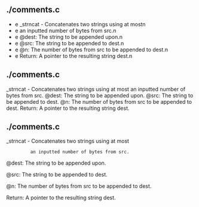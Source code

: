 ## ./comments.c
- e _strncat - Concatenates two strings using at mostn
- e an inputted number of bytes from src.n
- e @dest: The string to be appended upon.n
- e @src: The string to be appended to dest.n
- e @n: The number of bytes from src to be appended to dest.n
- e Return: A pointer to the resulting string dest.n
## ./comments.c
_strncat - Concatenates two strings using at most
an inputted number of bytes from src.
@dest: The string to be appended upon.
@src: The string to be appended to dest.
@n: The number of bytes from src to be appended to dest.
Return: A pointer to the resulting string dest.
## ./comments.c
  _strncat - Concatenates two strings using at most

             an inputted number of bytes from src.

  @dest: The string to be appended upon.

  @src: The string to be appended to dest.

  @n: The number of bytes from src to be appended to dest.

  Return: A pointer to the resulting string dest.

